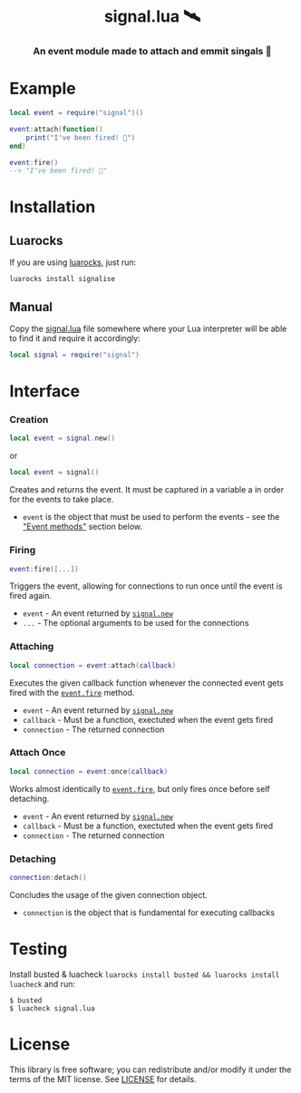 <h1 align=center>signal.lua 🛰️</h1>
<h3 align=center>An event module made to attach and emmit singals 📡</h3>

# Example

```lua
local event = require("signal")()

event:attach(function()
    print("I've been fired! 🚀")
end)

event:fire()
--> "I've been fired! 🚀"
```

# Installation

## Luarocks

If you are using [luarocks](https://luarocks.org), just run:

```
luarocks install signalise
```

## Manual

Copy the [signal.lua](signal.lua) file somewhere where your Lua interpreter will be able to find it and require it accordingly:

```lua
local signal = require("signal")
```

# Interface

### Creation

```lua
local event = signal.new()
```
or
```lua
local event = signal()
```

Creates and returns the event. It must be captured in a variable a in order for the events to take place.

- `event` is the object that must be used to perform the events - see the ["Event methods"](#Event-Methods) section below.

### Firing

```lua
event:fire([...])
```

Triggers the event, allowing for connections to run once until the event is fired again.

- `event` - An event returned by [`signal.new`](#Event-Creation)
- `...` - The optional arguments to be used for the connections

### Attaching

```lua
local connection = event:attach(callback)
```

Executes the given callback function whenever the connected event gets fired with the [`event.fire`](#Firing) method.

- `event` - An event returned by [`signal.new`](#Event-Creation)
- `callback` - Must be a function, exectuted when the event gets fired
- `connection` - The returned connection

### Attach Once

```lua
local connection = event:once(callback)
```

Works almost identically to [`event.fire`](#Firing), but only fires once before self detaching.

- `event` - An event returned by [`signal.new`](#Event-Creation)
- `callback` - Must be a function, exectuted when the event gets fired
- `connection` - The returned connection

### Detaching

```lua
connection:detach()
```

Concludes the usage of the given connection object.

- `connection` is the object that is fundamental for executing callbacks

# Testing
Install busted & luacheck `luarocks install busted && luarocks install luacheck` and run:

```
$ busted
$ luacheck signal.lua
```

# License

This library is free software; you can redistribute and/or modify it under the terms of the MIT license. See [LICENSE](LICENSE) for details.
